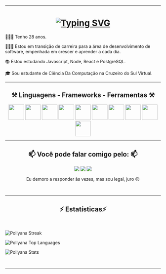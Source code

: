 <hr />
<h1 align="center">
<a href="https://git.io/typing-svg"><img src="https://readme-typing-svg.herokuapp.com?font=Righteous&size=35&duration=3000&pause=1000&color=E44160&center=true&vCenter=true&width=500&height=70&lines=Ol%C3%A1!%F0%9F%91%8B;Eu+sou+Pollyana+Rodrigues!" alt="Typing SVG" /></a>
</h1>


             
<p> 👩🏻‍🦱 Tenho 28 anos. </p>         
<p> 👩🏻‍💻 Estou em transição de carreira para a área de desenvolvimento de software, empenhada em crescer e aprender a cada dia. </p>
<p> 📚 Estou estudando Javascript, Node, React e PostgreSQL. </p>
<p> 🎓 Sou estudante de Ciência Da Computação na Cruzeiro do Sul Virtual. </p>


<div align="center">
<hr />
<h2> ⚒️ Linguagens - Frameworks - Ferramentas ⚒️ </h2>


<img src="https://cdn.jsdelivr.net/gh/devicons/devicon@latest/icons/python/python-original.svg" width="50" height="50"/>
<img src="https://cdn.jsdelivr.net/gh/devicons/devicon@latest/icons/javascript/javascript-plain.svg" width="50" height="50"/>
<img src="https://cdn.jsdelivr.net/gh/devicons/devicon@latest/icons/html5/html5-original.svg" width="50" height="50"/>
<img src="https://cdn.jsdelivr.net/gh/devicons/devicon@latest/icons/css3/css3-original.svg" width="50" height="50"/>
<img src="https://cdn.jsdelivr.net/gh/devicons/devicon@latest/icons/nodejs/nodejs-plain-wordmark.svg" width="50" height="50"/>
<img src="https://cdn.jsdelivr.net/gh/devicons/devicon@latest/icons/react/react-original-wordmark.svg" width="50" height="50"/>
<img src="https://cdn.jsdelivr.net/gh/devicons/devicon@latest/icons/postgresql/postgresql-plain-wordmark.svg" width="50" height="50"/> 
<img src="https://cdn.jsdelivr.net/gh/devicons/devicon@latest/icons/vscode/vscode-original-wordmark.svg" width="50" height="50" />
<img src="https://cdn.jsdelivr.net/gh/devicons/devicon@latest/icons/linux/linux-original.svg" width="50" height="50"/>
<img loading="lazy" src="https://cdn.jsdelivr.net/gh/devicons/devicon/icons/git/git-original.svg" width="50" height="50"/>
          
</div>
          
<hr />   

<div align="center">
<h2> 📫 Você pode falar comigo pelo: 📫 </h2>

<a href="https://www.instagram.com/pollyf_rodrigues/" target="_blank"><img loading="lazy" src="https://img.shields.io/badge/-Instagram-%23E4405F?style=for-the-badge&logo=instagram&logoColor=white" target="_blank"></a>
<a href = "mailto:pollyfernanda206@gmail.com"><img loading="lazy" src="https://img.shields.io/badge/Gmail-D14836?style=for-the-badge&logo=gmail&logoColor=white" target="_blank"></a>
<a href="https://www.linkedin.com/in/pollyana-rodrigues-52347994/" target="_blank"><img loading="lazy" src="https://img.shields.io/badge/-LinkedIn-%230077B5?style=for-the-badge&logo=linkedin&logoColor=white" target="_blank"></a>

<p> Eu demoro a responder às vezes, mas sou legal, juro 🙃 </p>
</div>            
          
<br />

<div align="center">

</div>

<hr />

<h2 align="center">⚡ Estatísticas⚡</h2>
<br />

![Pollyana Streak](https://github-readme-streak-stats.herokuapp.com?user=Polly69ana&theme=dracula&hide_border=true&locale=pt_BR)

![Pollyana Top Languages](https://github-readme-stats.vercel.app/api/top-langs/?username=Polly69ana&theme=dracula&show_icons=true&hide_border=true&layout=compact)
     
![Pollyana Stats](https://github-readme-stats.vercel.app/api?username=Polly69ana&theme=dracula&show_icons=true&hide_border=true&count_private=true)


</div>
<br />
<hr />
